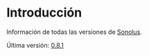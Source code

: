 # Introducción

Información de todas las versiones de [Sonolus](https://sonolus.com).

Última versión: [0.8.1](./versions/0.8.1.md)
